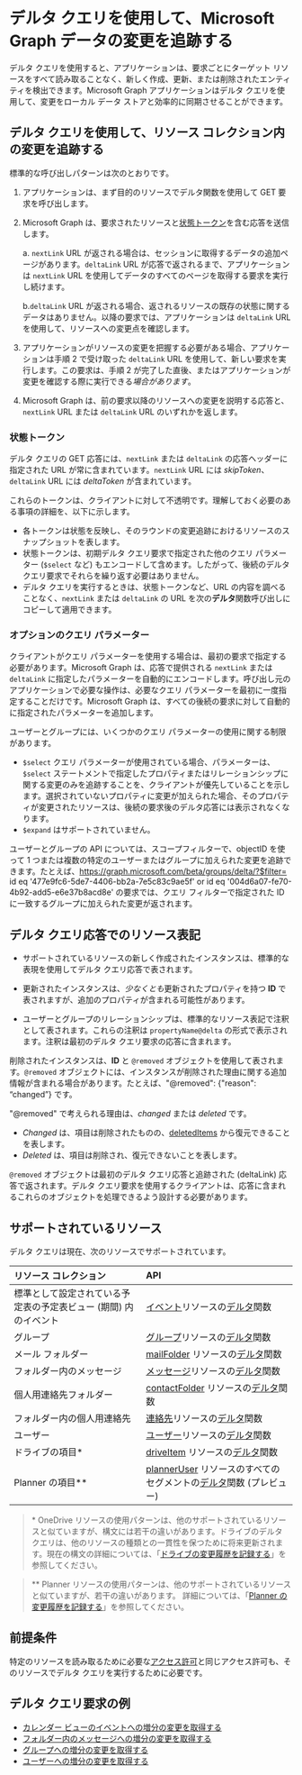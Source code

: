 #  <a name="use-delta-query-to-track-changes-in-microsoft-graph-data"></a>デルタ クエリを使用して、Microsoft Graph データの変更を追跡する

デルタ クエリを使用すると、アプリケーションは、要求ごとにターゲット リソースをすべて読み取ることなく、新しく作成、更新、または削除されたエンティティを検出できます。Microsoft Graph アプリケーションはデルタ クエリを使用して、変更をローカル データ ストアと効率的に同期させることができます。

## <a name="use-delta-query-to-track-changes-in-a-resource-collection"></a>デルタ クエリを使用して、リソース コレクション内の変更を追跡する

標準的な呼び出しパターンは次のとおりです。

1.  アプリケーションは、まず目的のリソースでデルタ関数を使用して GET 要求を呼び出します。
2.  Microsoft Graph は、要求されたリソースと[状態トークン](#state-tokens)を含む応答を送信します。

     a. `nextLink` URL が返される場合は、セッションに取得するデータの追加ページがあります。`deltaLink` URL が応答で返されるまで、アプリケーションは `nextLink` URL を使用してデータのすべてのページを取得する要求を実行し続けます。

     b.`deltaLink` URL が返される場合、返されるリソースの既存の状態に関するデータはありません。以降の要求では、アプリケーションは `deltaLink` URL を使用して、リソースへの変更点を確認します。
     
3.  アプリケーションがリソースの変更を把握する必要がある場合、アプリケーションは手順 2 で受け取った `deltaLink` URL を使用して、新しい要求を実行します。この要求は、手順 2 が完了した直後、またはアプリケーションが変更を確認する際に実行できる*場合があります*。
4.  Microsoft Graph は、前の要求以降のリソースへの変更を説明する応答と、`nextLink` URL または `deltaLink` URL のいずれかを返します。

### <a name="state-tokens"></a>状態トークン

デルタ クエリの GET 応答には、`nextLink` または `deltaLink` の応答ヘッダーに指定された URL が常に含まれています。`nextLink` URL には _skipToken_、`deltaLink` URL には _deltaToken_ が含まれています。 

これらのトークンは、クライアントに対して不透明です。理解しておく必要のある事項の詳細を、以下に示します。

- 各トークンは状態を反映し、そのラウンドの変更追跡におけるリソースのスナップショットを表します。 
- 状態トークンは、初期デルタ クエリ要求で指定された他のクエリ パラメーター (`$select` など) もエンコードして含めます。したがって、後続のデルタ クエリ要求でそれらを繰り返す必要はありません。
- デルタ クエリを実行するときは、状態トークンなど、URL の内容を調べることなく、`nextLink` または `deltaLink` の URL を次の**デルタ**関数呼び出しにコピーして適用できます。


### <a name="optional-query-parameters"></a>オプションのクエリ パラメーター

クライアントがクエリ パラメーターを使用する場合は、最初の要求で指定する必要があります。Microsoft Graph は、応答で提供される `nextLink` または `deltaLink` に指定したパラメーターを自動的にエンコードします。呼び出し元のアプリケーションで必要な操作は、必要なクエリ パラメーターを最初に一度指定することだけです。Microsoft Graph は、すべての後続の要求に対して自動的に指定されたパラメーターを追加します。

ユーザーとグループには、いくつかのクエリ パラメーターの使用に関する制限があります。

-   `$select` クエリ パラメーターが使用されている場合、パラメーターは、`$select` ステートメントで指定したプロパティまたはリレーションシップに関する変更のみを追跡することを、クライアントが優先していることを示します。選択されていないプロパティに変更が加えられた場合、そのプロパティが変更されたリソースは、後続の要求後のデルタ応答には表示されなくなります。
-   `$expand` はサポートされていません。

ユーザーとグループの API については、スコープフィルターで、objectID を使って 1 つまたは複数の特定のユーザーまたはグループに加えられた変更を追跡できます。たとえば、https://graph.microsoft.com/beta/groups/delta/?$filter= id eq '477e9fc6-5de7-4406-bb2a-7e5c83c9ae5f' or id eq '004d6a07-fe70-4b92-add5-e6e37b8acd8e' の要求では、クエリ フィルターで指定された ID に一致するグループに加えられた変更が返されます。 

## <a name="resource-representation-in-the-delta-query-response"></a>デルタ クエリ応答でのリソース表記

-   サポートされているリソースの新しく作成されたインスタンスは、標準的な表現を使用してデルタ クエリ応答で表されます。

-   更新されたインスタンスは、*少なくとも*更新されたプロパティを持つ **ID** で表されますが、追加のプロパティが含まれる可能性があります。

-   ユーザーとグループのリレーションシップは、標準的なリソース表記で注釈として表されます。これらの注釈は `propertyName@delta` の形式で表示されます。注釈は最初のデルタ クエリ要求の応答に含まれます。

削除されたインスタンスは、**ID** と `@removed` オブジェクトを使用して表されます。`@removed` オブジェクトには、インスタンスが削除された理由に関する追加情報が含まれる場合があります。たとえば、"@removed": {"reason": “changed”} です。

"@removed" で考えられる理由は、*changed* または *deleted* です。
- *Changed* は、項目は削除されたものの、[deletedItems](../api-reference/beta/resources/directory.md) から復元できることを表します。
- *Deleted* は、項目は削除され、復元できないことを表します。

`@removed` オブジェクトは最初のデルタ クエリ応答と追跡された (deltaLink) 応答で返されます。デルタ クエリ要求を使用するクライアントは、応答に含まれるこれらのオブジェクトを処理できるよう設計する必要があります。

## <a name="supported-resources"></a>サポートされているリソース

デルタ クエリは現在、次のリソースでサポートされています。

| **リソース コレクション** | **API** |
|:------ | :------ |
| 標準として設定されている予定表の予定表ビュー (期間) 内のイベント | [イベント](../api-reference/v1.0/resources/event.md)リソースの[デルタ](../api-reference/v1.0/api/event_delta.md)関数 |
| グループ | [グループ](../api-reference/v1.0/resources/group.md)リソースの[デルタ](../api-reference/v1.0/api/group_delta.md)関数 |
| メール フォルダー | [mailFolder](../api-reference/v1.0/resources/mailFolder.md) リソースの[デルタ](../api-reference/v1.0/api/mailfolder_delta.md)関数 |
| フォルダー内のメッセージ | [メッセージ](../api-reference/v1.0/resources/message.md)リソースの[デルタ](../api-reference/v1.0/api/message_delta.md)関数 | 
| 個人用連絡先フォルダー | [contactFolder](../api-reference/v1.0/resources/contactfolder.md) リソースの[デルタ](../api-reference/v1.0/api/contactfolder_delta.md)関数 |
| フォルダー内の個人用連絡先 | [連絡先](../api-reference/v1.0/resources/contact.md)リソースの[デルタ](../api-reference/v1.0/api/contact_delta.md)関数 |
| ユーザー | [ユーザー](../api-reference/v1.0/resources/user.md)リソースの[デルタ](../api-reference/v1.0/api/user_delta.md)関数 | 
| ドライブの項目\* | [driveItem](../api-reference/v1.0/resources/driveitem.md) リソースの[デルタ](../api-reference/v1.0/api/driveitem_delta.md)関数 |
| Planner の項目\*\* | [plannerUser](../api-reference/beta/resources/planneruser.md) リソースのすべてのセグメントの[デルタ](../api-reference/beta/api/planneruser_list_delta.md)関数 (プレビュー) |

> \* OneDrive リソースの使用パターンは、他のサポートされているリソースと似ていますが、構文には若干の違いがあります。ドライブのデルタ クエリは、他のリソースの種類との一貫性を保つために将来更新されます。現在の構文の詳細については、「[ドライブの変更履歴を記録する](https://developer.microsoft.com/ja-JP/graph/docs/api-reference/v1.0/api/item_delta)」を参照してください。

> \*\* Planner リソースの使用パターンは、他のサポートされているリソースと似ていますが、若干の違いがあります。  詳細については、「[Planner の変更履歴を記録する](../api-reference/beta/api/planneruser_list_delta.md)」を参照してください。

## <a name="prerequisites"></a>前提条件

特定のリソースを読み取るために必要な[アクセス許可](./permissions_reference.md)と同じアクセス許可も、そのリソースでデルタ クエリを実行するために必要です。

## <a name="delta-query-request-examples"></a>デルタ クエリ要求の例 

- [カレンダー ビューのイベントへの増分の変更を取得する](../concepts/delta_query_events.md)
- [フォルダー内のメッセージへの増分の変更を取得する](./delta_query_messages.md)
- [グループへの増分の変更を取得する](./delta_query_groups.md)
- [ユーザーへの増分の変更を取得する](./delta_query_users.md)
